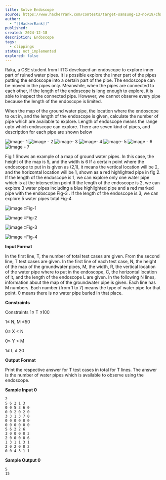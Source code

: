 ```yaml
---
title: Solve Endoscope
source: https://www.hackerrank.com/contests/target-samsung-13-nov19/challenges/endoscope
author:
  - "[[HackerRank]]"
published: 
created: 2024-12-18
description: Endoscope
tags:
  - clippings
status: not_implemented
explored: false
---
```

Raka, a CSE student from IIITG developed an endoscope to explore inner part of ruined water pipes. It is possible explore the inner part of the pipes putting the endoscope into a certain part of the pipe. The endoscope can be moved in the pipes only. Meanwhile, when the pipes are connected to each other, if the length of the endoscope is long enough to explore, it is able to inspect the connected pipe. However, we cannot observe every pipe because the length of the endoscope is limited.

When the map of the ground water pipe, the location where the endoscope to out in, and the length of the endoscope is given, calculate the number of pipe which are available to explore. Length of endoscope means the range upto which endoscope can explore. There are seven kind of pipes, and description for each pipe are shown below

![image](https://s3.amazonaws.com/hr-assets/0/1572975788-3d3aedb280-3be4e11.png)\- 1 
![image](https://s3.amazonaws.com/hr-assets/0/1572975815-05f202e72f-4093851.png) - 2 
![image](https://s3.amazonaws.com/hr-assets/0/1572975836-e801ea0f75-48f567d.png)\- 3 
![image](https://s3.amazonaws.com/hr-assets/0/1572975854-32bbeef565-4f0a4fc.png)\- 4 
![image](https://s3.amazonaws.com/hr-assets/0/1572975880-b4e37f33e7-5b79728.png)\- 5 
![image](https://he-s3.s3.amazonaws.com/media/uploads/623df7e.png) - 6 
![image](https://s3.amazonaws.com/hr-assets/0/1572975914-b7cb24d0d0-6aa528b.png) - 7

Fig 1 Shows an example of a map of ground water pipes. In this case, the height of the map is 5, and the width is 6 If a certain point where the endoscope to put in is given as (2,1), it means the vertical location will be 2, and the horizontal location will be 1, shown as a red highlighted pipe in fig 2. If the length of the endoscope is 1, we can explore only one water pipe which is at the intersection point If the length of the endoscope is 2, we can explore 3 water pipes including a blue highlighted pipe and a red marked pipe with the endoscope Fig-3 . If the length of the endoscope is 3, we can explore 5 water pipes total Fig-4

![image](https://he-s3.s3.amazonaws.com/media/uploads/672fd6c.jpg) 
::Fig-1

![image](https://he-s3.s3.amazonaws.com/media/uploads/ce1a1da.jpg) 
::Fig-2

![image](https://he-s3.s3.amazonaws.com/media/uploads/e6db2ed.jpg) 
::Fig-3

![image](https://he-s3.s3.amazonaws.com/media/uploads/f568964.jpg) 
::Fig-4

**Input Format**

In the first line, T, the number of total test cases are given. From the second line, T test cases are given. In the first line of each test case, N, the height of the map of the groundwater pipes, M, the width, R, the vertical location of the water pipe where to put in the endoscope, C, the horizontal location of it, and the length of the endoscope L are given. In the following N lines, information about the map of the groundwater pipe is given. Each line has M numbers. Each number (from 1 to 7) means the type of water pipe for that point. 0 means there is no water pipe buried in that place.

**Constraints**

Constraints 1≤ T ≤100

1≤ N, M ≤50

0≤ X < N

0≤ Y < M

1≤ L ≤ 20

**Output Format**

Print the respective answer for T test cases in total for T lines. The answer is the number of water pipes which is available to observe using the endoscope.

**Sample Input 0**

```
2 
5 6 2 1 3 
0 0 5 3 6 0 
0 0 2 0 2 0 
3 3 1 3 7 0 
0 0 0 0 0 0 
0 0 0 0 0 0 
5 6 2 2 6 
3 0 0 0 0 3 
2 0 0 0 0 6 
1 3 1 1 3 1 
2 0 2 0 0 2 
0 0 4 3 1 1
```

**Sample Output 0**

```
5
15
```